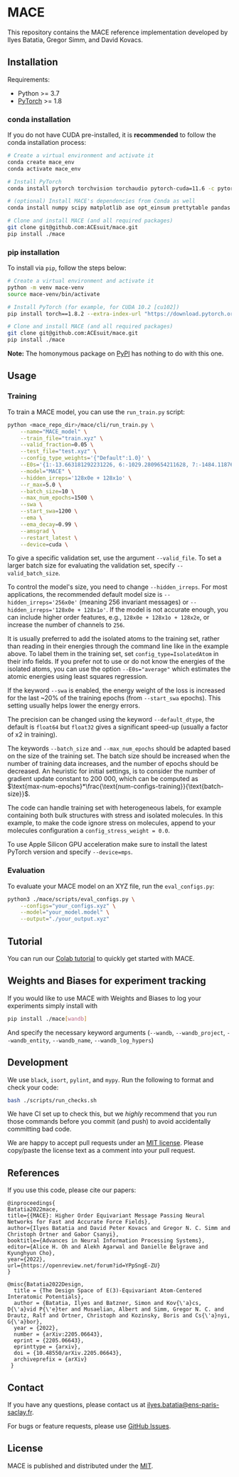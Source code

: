 # MACE

This repository contains the MACE reference implementation developed by
Ilyes Batatia, Gregor Simm, and David Kovacs.

## Installation

Requirements:
* Python >= 3.7
* [PyTorch](https://pytorch.org/) >= 1.8

### conda installation

If you do not have CUDA pre-installed, it is **recommended** to follow the conda installation process:
```sh
# Create a virtual environment and activate it
conda create mace_env
conda activate mace_env

# Install PyTorch
conda install pytorch torchvision torchaudio pytorch-cuda=11.6 -c pytorch -c nvidia

# (optional) Install MACE's dependencies from Conda as well
conda install numpy scipy matplotlib ase opt_einsum prettytable pandas e3nn

# Clone and install MACE (and all required packages)
git clone git@github.com:ACEsuit/mace.git 
pip install ./mace
```

### pip installation

To install via `pip`, follow the steps below:
```sh
# Create a virtual environment and activate it
python -m venv mace-venv
source mace-venv/bin/activate

# Install PyTorch (for example, for CUDA 10.2 [cu102])
pip install torch==1.8.2 --extra-index-url "https://download.pytorch.org/whl/lts/1.8/cu102"

# Clone and install MACE (and all required packages)
git clone git@github.com:ACEsuit/mace.git
pip install ./mace
```

**Note:** The homonymous package on [PyPI](https://pypi.org/project/MACE/) has nothing to do with this one.

## Usage

### Training 

To train a MACE model, you can use the `run_train.py` script:

```sh
python <mace_repo_dir>/mace/cli/run_train.py \
    --name="MACE_model" \
    --train_file="train.xyz" \
    --valid_fraction=0.05 \
    --test_file="test.xyz" \
    --config_type_weights='{"Default":1.0}' \
    --E0s='{1:-13.663181292231226, 6:-1029.2809654211628, 7:-1484.1187695035828, 8:-2042.0330099956639}' \
    --model="MACE" \
    --hidden_irreps='128x0e + 128x1o' \
    --r_max=5.0 \
    --batch_size=10 \
    --max_num_epochs=1500 \
    --swa \
    --start_swa=1200 \
    --ema \
    --ema_decay=0.99 \
    --amsgrad \
    --restart_latest \
    --device=cuda \
```

To give a specific validation set, use the argument `--valid_file`. To set a larger batch size for evaluating the validation set, specify `--valid_batch_size`. 

To control the model's size, you need to change `--hidden_irreps`. For most applications, the recommended default model size is `--hidden_irreps='256x0e'` (meaning 256 invariant messages) or `--hidden_irreps='128x0e + 128x1o'`. If the model is not accurate enough, you can include higher order features, e.g., `128x0e + 128x1o + 128x2e`, or increase the number of channels to `256`. 

It is usually preferred to add the isolated atoms to the training set, rather than reading in their energies through the command line like in the example above. To label them in the training set, set `config_type=IsolatedAtom` in their info fields. If you prefer not to use or do not know the energies of the isolated atoms, you can use the option `--E0s="average"` which estimates the atomic energies using least squares regression. 

If the keyword `--swa` is enabled, the energy weight of the loss is increased for the last ~20% of the training epochs (from `--start_swa` epochs). This setting usually helps lower the energy errors. 

The precision can be changed using the keyword ``--default_dtype``, the default is `float64` but `float32` gives a significant speed-up (usually a factor of x2 in training).

The keywords ``--batch_size`` and ``--max_num_epochs`` should be adapted based on the size of the training set. The batch size should be increased when the number of training data increases, and the number of epochs should be decreased. An heuristic for initial settings, is to consider the number of gradient update constant to 200 000, which can be computed as $\text{max-num-epochs}*\frac{\text{num-configs-training}}{\text{batch-size}}$.

The code can handle training set with heterogeneous labels, for example containing both bulk structures with stress and isolated molecules. In this example, to make the code ignore stress on molecules, append to your molecules configuration a ``config_stress_weight = 0.0``.

To use Apple Silicon GPU acceleration make sure to install the latest PyTorch version and specify ``--device=mps``. 

### Evaluation

To evaluate your MACE model on an XYZ file, run the `eval_configs.py`:

```sh
python3 ./mace/scripts/eval_configs.py \
    --configs="your_configs.xyz" \
    --model="your_model.model" \
    --output="./your_output.xyz"
```

## Tutorial

You can run our [Colab tutorial](https://colab.research.google.com/drive/1D6EtMUjQPey_GkuxUAbPgld6_9ibIa-V?authuser=1#scrollTo=Z10787RE1N8T) to quickly get started with MACE.

## Weights and Biases for experiment tracking

If you would like to use MACE with Weights and Biases to log your experiments simply install with 

```sh
pip install ./mace[wandb]
```

And specify the necessary keyword arguments (`--wandb`, `--wandb_project`, `--wandb_entity`, `--wandb_name`, `--wandb_log_hypers`)

## Development

We use `black`, `isort`, `pylint`, and `mypy`.
Run the following to format and check your code:
```sh
bash ./scripts/run_checks.sh
```

We have CI set up to check this, but we _highly_ recommend that you run those commands
before you commit (and push) to avoid accidentally committing bad code.

We are happy to accept pull requests under an [MIT license](https://choosealicense.com/licenses/mit/). Please copy/paste the license text as a comment into your pull request.

## References

If you use this code, please cite our papers:
```text
@inproceedings{
Batatia2022mace,
title={{MACE}: Higher Order Equivariant Message Passing Neural Networks for Fast and Accurate Force Fields},
author={Ilyes Batatia and David Peter Kovacs and Gregor N. C. Simm and Christoph Ortner and Gabor Csanyi},
booktitle={Advances in Neural Information Processing Systems},
editor={Alice H. Oh and Alekh Agarwal and Danielle Belgrave and Kyunghyun Cho},
year={2022},
url={https://openreview.net/forum?id=YPpSngE-ZU}
}

@misc{Batatia2022Design,
  title = {The Design Space of E(3)-Equivariant Atom-Centered Interatomic Potentials},
  author = {Batatia, Ilyes and Batzner, Simon and Kov{\'a}cs, D{\'a}vid P{\'e}ter and Musaelian, Albert and Simm, Gregor N. C. and Drautz, Ralf and Ortner, Christoph and Kozinsky, Boris and Cs{\'a}nyi, G{\'a}bor},
  year = {2022},
  number = {arXiv:2205.06643},
  eprint = {2205.06643},
  eprinttype = {arxiv},
  doi = {10.48550/arXiv.2205.06643},
  archiveprefix = {arXiv}
 }
```

## Contact

If you have any questions, please contact us at ilyes.batatia@ens-paris-saclay.fr.

For bugs or feature requests, please use [GitHub Issues](https://github.com/ACEsuit/mace/issues).

## License

MACE is published and distributed under the [MIT](MIT.md).
